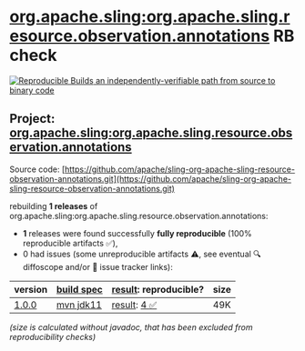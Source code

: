 [org.apache.sling:org.apache.sling.resource.observation.annotations](https://central.sonatype.com/artifact/org.apache.sling/org.apache.sling.resource.observation.annotations/versions) RB check
=======

[![Reproducible Builds](https://reproducible-builds.org/images/logos/rb.svg) an independently-verifiable path from source to binary code](https://reproducible-builds.org/)

## Project: [org.apache.sling:org.apache.sling.resource.observation.annotations](https://central.sonatype.com/artifact/org.apache.sling/org.apache.sling.resource.observation.annotations/versions)

Source code: [https://github.com/apache/sling-org-apache-sling-resource-observation-annotations.git](https://github.com/apache/sling-org-apache-sling-resource-observation-annotations.git)

rebuilding **1 releases** of org.apache.sling:org.apache.sling.resource.observation.annotations:
- **1** releases were found successfully **fully reproducible** (100% reproducible artifacts :white_check_mark:),
- 0 had issues (some unreproducible artifacts :warning:, see eventual :mag: diffoscope and/or :memo: issue tracker links):

| version | [build spec](/BUILDSPEC.md) | [result](https://reproducible-builds.org/docs/jvm/): reproducible? | size |
| -- | --------- | ------ | -- |
| [1.0.0](https://central.sonatype.com/artifact/org.apache.sling/org.apache.sling.resource.observation.annotations/1.0.0/pom) | [mvn jdk11](org.apache.sling.resource.observation.annotations-1.0.0.buildspec) | [result](org.apache.sling.resource.observation.annotations-1.0.0.buildinfo): [4 :white_check_mark: ](org.apache.sling.resource.observation.annotations-1.0.0.buildcompare) | 49K |

<i>(size is calculated without javadoc, that has been excluded from reproducibility checks)</i>
